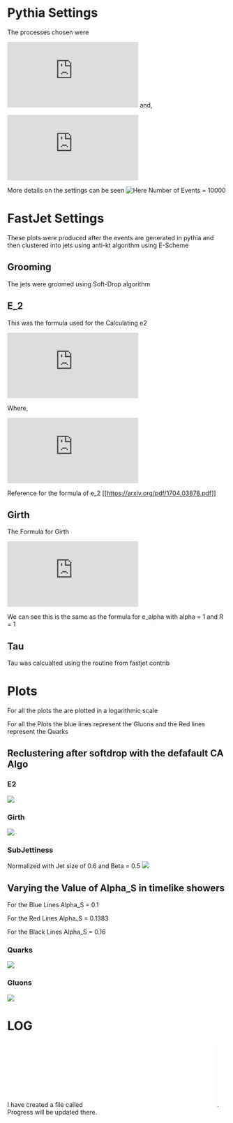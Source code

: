 # Pythia Settings
 The processes chosen were 


![](http://latex.codecogs.com/svg.latex?q%20&plus;%20%5Cbar%7Bq%7D%20%5Crightarrow%20Z%20&plus;%20g)
and,

![](http://latex.codecogs.com/svg.latex?q%20&plus;%20g%20%5Crightarrow%20Z%20&plus;%20q)

More details on the settings can be seen ![Here](./process-generation-code/settings-qgZ.cmnd)
Number of Events = 10000
# FastJet Settings
These plots were produced after the events are generated in pythia and then
clustered into jets using anti-kt algorithm using E-Scheme
## Grooming
   The jets were groomed using Soft-Drop algorithm

## E_2
  This was the formula used for the Calculating e2
  

![](http://latex.codecogs.com/svg.latex?e_2%20%3D%20%5CSigma_%7Bj%20%5Cin%20jet%7D%20z_i%20%5Ctheta_i%5E2)


Where,


![](http://latex.codecogs.com/svg.latex?z_i%20%5Cequiv%20%5Cfrac%7Bp_%7BTi%7D%7D%7B%5CSigma_%7Bj%20%5Cin%20jet%7D%20p_%7BTj%7D%20%7D%5Cquad%20%5Ctheta_i%20%3D%5Cfrac%7B%20R_%7Bi%20%5Chat%7Bn%7D%7D%7D%7BR%7D)


Reference for the formula of e_2 [[https://arxiv.org/pdf/1704.03878.pdf]]

## Girth
 The Formula for Girth

![](http://latex.codecogs.com/svg.latex?g%20%3D%20%5Csum%5Climits_%7B%20i%20%5Cin%20jet%7D%20%5Cfrac%7Bp_T%5Ei%7D%7Bp_T%5E%7Bjet%7D%7Dr_i)

We can see this is the same as the formula for e_alpha with alpha = 1 and R = 1

## Tau
 Tau was calcualted using the routine from fastjet contrib

# Plots

 For all the plots the are plotted in a logarithmic scale

For all the Plots the blue lines represent the Gluons and the Red lines represent the Quarks
## Reclustering after softdrop with the defafault CA Algo

### E2

![](./plots/e2.png)
### Girth
![](./plots/girth.png)
### SubJettiness
Normalized with Jet size of 0.6 and Beta = 0.5
![](./plots/tau.png)

## Varying the Value of Alpha_S in timelike showers 

For the Blue Lines Alpha_S = 0.1

For the Red Lines Alpha_S = 0.1383

For the Black Lines Alpha_S = 0.16
### Quarks
![](./plots/alphaSplots/quarks_alpha_S.jpg)

### Gluons
![](./plots/alphaSplots/gluons_alpha_S.jpg)

# LOG
I have created a file called ![log.org](./log.org) . Progress will be updated there.
